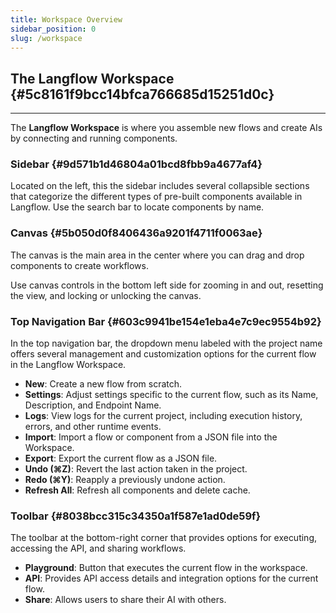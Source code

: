 ```yaml
---
title: Workspace Overview
sidebar_position: 0
slug: /workspace
---
```




## The Langflow Workspace {#5c8161f9bcc14bfca766685d15251d0c}


---


The **Langflow Workspace** is where you assemble new flows and create AIs by connecting and running components. 



### Sidebar {#9d571b1d46804a01bcd8fbb9a4677af4}


Located on the left, this the sidebar includes several collapsible sections that categorize the different types of pre-built components available in Langflow. Use the search bar to locate components by name.



### Canvas {#5b050d0f8406436a9201f4711f0063ae}


The canvas is the main area in the center where you can drag and drop components to create workflows.


Use canvas controls in the bottom left side for zooming in and out, resetting the view, and locking or unlocking the canvas.


### Top Navigation Bar {#603c9941be154e1eba4e7c9ec9554b92}


In the top navigation bar, the dropdown menu labeled with the project name offers several management and customization options for the current flow in the Langflow Workspace.


- **New**: Create a new flow from scratch.
- **Settings**: Adjust settings specific to the current flow, such as its Name, Description, and Endpoint Name.
- **Logs**: View logs for the current project, including execution history, errors, and other runtime events.
- **Import**: Import a flow or component from a JSON file into the Workspace.
- **Export**: Export the current flow as a JSON file.
- **Undo (⌘Z)**: Revert the last action taken in the project.
- **Redo (⌘Y)**: Reapply a previously undone action.
- **Refresh All**: Refresh all components and delete cache.

### Toolbar {#8038bcc315c34350a1f587e1ad0de59f}


The toolbar at the bottom-right corner that provides options for executing, accessing the API, and sharing workflows.


- **Playground**: Button that executes the current flow in the workspace.
- **API**: Provides API access details and integration options for the current flow.
- **Share**: Allows users to share their AI with others.
